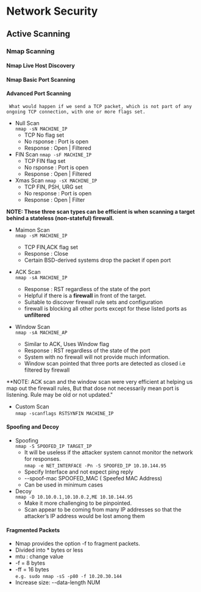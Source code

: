 # Network Security
## Active Scanning
### Nmap Scanning
#### Nmap Live Host Discovery
#### Nmap Basic Port Scanning
#### Advanced Port Scanning
     What would happen if we send a TCP packet, which is not part of any ongoing TCP connection, with one or more flags set.

- Null Scan\
    `nmap -sN MACHINE_IP`
    - TCP No flag set
    - No rsponse : Port is open
    - Response : Open | Filtered
- FIN Scan
    `nmap -sF MACHINE_IP`
    - TCP FIN flag set
    - No rsponse : Port is open
    - Response : Open | Filtered
- Xmas Scan
    `nmap -sX MACHINE_IP`
    - TCP FIN, PSH, URG set
    - No response : Port is open
    - Response : Open | Filter

**NOTE: These three scan types can be efficient is when scanning a target behind a stateless (non-stateful) firewall.**

- Maimon Scan\
    `nmap -sM MACHINE_IP`
    - TCP FIN,ACK flag set
    - Response : Close
    - Certain BSD-derived systems drop the packet if open port

- ACK Scan\
    `nmap -sA MACHINE_IP`
    - Response : RST regardless of the state of the port
    - Helpful if there is a **firewall** in front of the target. 
    - Suitable to discover firewall rule sets and configuration
    - firewall is blocking all other ports except for these listed ports as **unfiltered**

- Window Scan\
    `nmap -sA MACHINE_AP`
    - Similar to ACK, Uses Window flag
    - Response :  RST regardless of the state of the port
    - System with no firewall will not provide much information.
    - Window scan pointed that three ports are detected as closed i.e filtered by firewall

**NOTE: ACK scan and the window scan were very efficient at helping us map out the firewall rules, But that dose not necessarily mean port is listening. Rule may be old or not updated."
- Custom Scan\
    `nmap -scanflags RSTSYNFIN MACHINE_IP`



#### Spoofing and Decoy

- Spoofing\
    `nmap -S SPOOFED_IP TARGET_IP`
    - It will be useless if the attacker system cannot monitor the network for responses. \
    `nmap -e NET_INTERFACE -Pn -S SPOOFED_IP 10.10.144.95`
    - Specify Interface and not expect ping reply
    - --spoof-mac SPOOFED_MAC ( Speefed MAC Address)
    - Can be used in minimum cases
- Decoy\
    `nmap -D 10.10.0.1,10.10.0.2,ME 10.10.144.95`
    - Make it more challenging to be pinpointed.
    - Scan appear to be coming from many IP addresses so that the attacker’s IP address would be lost among them

#### Fragmented Packets
- Nmap provides the option -f to fragment packets. 
- Divided into * bytes or less
- mtu : change value
- -f = 8 bytes
- -ff = 16 bytes\
`e.g. sudo nmap -sS -p80 -f 10.20.30.144 `
- Increase size: --data-length NUM




